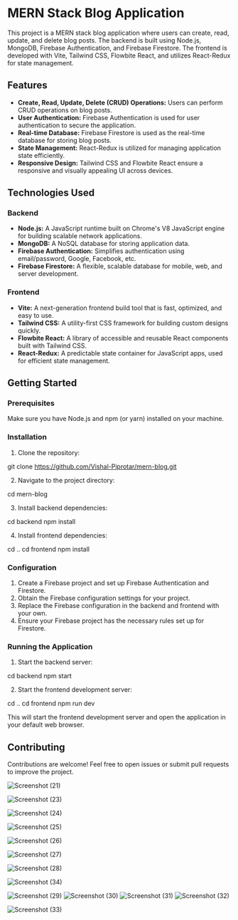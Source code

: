 
# MERN Stack Blog Application

This project is a MERN stack blog application where users can create, read, update, and delete blog posts. The backend is built using Node.js, MongoDB, Firebase Authentication, and Firebase Firestore. The frontend is developed with Vite, Tailwind CSS, Flowbite React, and utilizes React-Redux for state management.

## Features

- **Create, Read, Update, Delete (CRUD) Operations:** Users can perform CRUD operations on blog posts.
- **User Authentication:** Firebase Authentication is used for user authentication to secure the application.
- **Real-time Database:** Firebase Firestore is used as the real-time database for storing blog posts.
- **State Management:** React-Redux is utilized for managing application state efficiently.
- **Responsive Design:** Tailwind CSS and Flowbite React ensure a responsive and visually appealing UI across devices.

## Technologies Used

### Backend

- **Node.js:** A JavaScript runtime built on Chrome's V8 JavaScript engine for building scalable network applications.
- **MongoDB:** A NoSQL database for storing application data.
- **Firebase Authentication:** Simplifies authentication using email/password, Google, Facebook, etc.
- **Firebase Firestore:** A flexible, scalable database for mobile, web, and server development.

### Frontend

- **Vite:** A next-generation frontend build tool that is fast, optimized, and easy to use.
- **Tailwind CSS:** A utility-first CSS framework for building custom designs quickly.
- **Flowbite React:** A library of accessible and reusable React components built with Tailwind CSS.
- **React-Redux:** A predictable state container for JavaScript apps, used for efficient state management.

## Getting Started

### Prerequisites

Make sure you have Node.js and npm (or yarn) installed on your machine.

### Installation

1. Clone the repository:


git clone https://github.com/Vishal-Piprotar/mern-blog.git


2. Navigate to the project directory:

cd mern-blog


3. Install backend dependencies:

cd backend
npm install


4. Install frontend dependencies:

cd ..
cd frontend
npm install


### Configuration

1. Create a Firebase project and set up Firebase Authentication and Firestore.
2. Obtain the Firebase configuration settings for your project.
3. Replace the Firebase configuration in the backend and frontend with your own.
4. Ensure your Firebase project has the necessary rules set up for Firestore.

### Running the Application

1. Start the backend server:

cd backend
npm start


2. Start the frontend development server:

cd ..
cd frontend
npm run dev


This will start the frontend development server and open the application in your default web browser.

## Contributing

Contributions are welcome! Feel free to open issues or submit pull requests to improve the project.


![Screenshot (21)](https://github.com/Vishal-Piprotar/mern-blog/assets/150599739/6beadcd8-e723-47ea-b192-bf3bc35e482d)


![Screenshot (23)](https://github.com/Vishal-Piprotar/mern-blog/assets/150599739/67164545-76cf-4ed3-8af3-3eac750e242c)

![Screenshot (24)](https://github.com/Vishal-Piprotar/mern-blog/assets/150599739/eb724bb8-9086-42c3-9ab7-1e34b4fee527)


![Screenshot (25)](https://github.com/Vishal-Piprotar/mern-blog/assets/150599739/434d1344-3591-4d64-a3f2-3d01101a1b1a)

![Screenshot (26)](https://github.com/Vishal-Piprotar/mern-blog/assets/150599739/9ead2209-dd3c-432c-a33f-62d14ff524bc)

![Screenshot (27)](https://github.com/Vishal-Piprotar/mern-blog/assets/150599739/1d083e60-8b42-4dab-aac3-9d2a3c395f15)

![Screenshot (28)](https://github.com/Vishal-Piprotar/mern-blog/assets/150599739/6239393c-a404-453f-b485-9e16b3167c94)

![Screenshot (34)](https://github.com/Vishal-Piprotar/mern-blog/assets/150599739/d4eddb4f-d0e7-4383-a21a-c3f14d82365c)


![Screenshot (29)](https://github.com/Vishal-Piprotar/mern-blog/assets/150599739/f03ea08e-0c68-44a4-8063-92e5f0cc020a)
![Screenshot (30)](https://github.com/Vishal-Piprotar/mern-blog/assets/150599739/2d014bf9-912f-4ced-bee2-ad37823b9a91)
![Screenshot (31)](https://github.com/Vishal-Piprotar/mern-blog/assets/150599739/f5a88474-b7f2-4002-9de3-e253120be2cf)
![Screenshot (32)](https://github.com/Vishal-Piprotar/mern-blog/assets/150599739/9f582816-29f9-4ef8-b6c6-1c99f9571fa9)

![Screenshot (33)](https://github.com/Vishal-Piprotar/mern-blog/assets/150599739/b7fc3290-b74b-4669-960c-32f4e68f4b0d)













